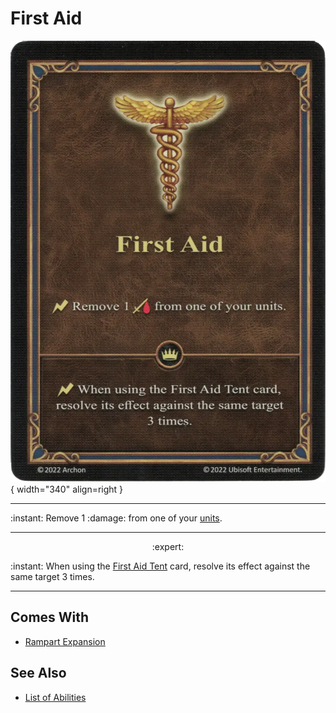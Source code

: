 # First Aid

![First Aid](../assets/abilities-first_aid.webp){ width="340" align=right }

___
:instant: Remove 1 :damage: from one of your [units](../units.md).
___
<p style="text-align: center;" markdown> :expert: </p>

:instant: When using the [First Aid Tent](../war_machines/first_aid_tent.md) card, resolve its effect against the same target 3 times.
___


## Comes With

- [Rampart Expansion](../content.md)


## See Also

- [List of Abilities](../abilities.md)
